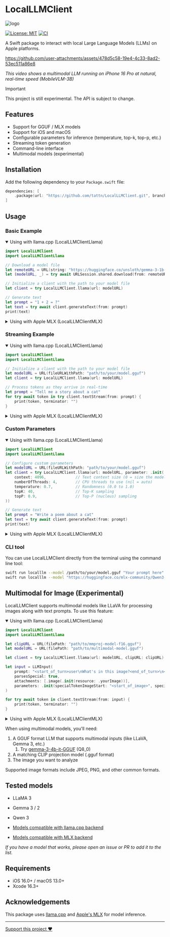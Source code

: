 # LocalLLMClient

![logo](https://github.com/user-attachments/assets/3975c03a-cb1a-474f-94a1-726fd2de93b2)

[![License: MIT](https://img.shields.io/badge/license-MIT-blue.svg)](https://opensource.org/licenses/MIT)
[![CI](https://github.com/tattn/LocalLLMClient/actions/workflows/test.yml/badge.svg)](https://github.com/tattn/LocalLLMClient/actions/workflows/test.yml)

A Swift package to interact with local Large Language Models (LLMs) on Apple platforms.

https://github.com/user-attachments/assets/478d5c58-19e4-4c33-8ad2-53ec511a86e8

*This video shows a multimodal LLM running on iPhone 16 Pro at natural, real-time speed (MobileVLM-3B)*

> [!IMPORTANT]
> This project is still experimental. The API is subject to change.

## Features

- Support for GGUF / MLX models
- Support for iOS and macOS
- Configurable parameters for inference (temperature, top-k, top-p, etc.)
- Streaming token generation
- Command-line interface
- Multimodal models (experimental)

## Installation

Add the following dependency to your `Package.swift` file:

```swift
dependencies: [
    .package(url: "https://github.com/tattn/LocalLLMClient.git", branch: "main")
]
```

## Usage

### Basic Example

<details open>
<summary>Using with llama.cpp (LocalLLMClientLlama)</summary>

```swift
import LocalLLMClient
import LocalLLMClientLlama

// Download a model file
let remoteURL = URL(string: "https://huggingface.co/unsloth/gemma-3-1b-it-GGUF/resolve/main/gemma-3-1b-it-Q5_K_M.gguf")!
let (modelURL, _) = try await URLSession.shared.download(from: remoteURL)

// Initialize a client with the path to your model file
let client = try LocalLLMClient.llama(url: modelURL)

// Generate text
let prompt = "1 + 2 = ?"
let text = try await client.generateText(from: prompt)
print(text)
```
</details>

<details>
<summary>Using with Apple MLX (LocalLLMClientMLX)</summary>

```swift
import LocalLLMClient
import LocalLLMClientMLX

// Initialize a client with the path to your model
let modelURL = URL(fileURLWithPath: "path/to/your/mlx-model")
let client = try await LocalLLMClient.mlx(url: modelURL)

// Generate text
let prompt = "1 + 2 = ?"
let text = try await client.generateText(from: prompt)
print(text)
```
</details>

### Streaming Example

<details open>
<summary>Using with llama.cpp (LocalLLMClientLlama)</summary>

```swift
import LocalLLMClient
import LocalLLMClientLlama

// Initialize a client with the path to your model file
let modelURL = URL(fileURLWithPath: "path/to/your/model.gguf")
let client = try LocalLLMClient.llama(url: modelURL)

// Process tokens as they arrive in real-time
let prompt = "Tell me a story about a cat"
for try await token in try client.textStream(from: prompt) {
    print(token, terminator: "")
}
```
</details>

<details>
<summary>Using with Apple MLX (LocalLLMClientMLX)</summary>

```swift
import LocalLLMClient
import LocalLLMClientMLX

// Initialize a client with the path to your model
let modelURL = URL(fileURLWithPath: "path/to/your/mlx-model")
let client = try await LocalLLMClient.mlx(url: modelURL)

// Process tokens as they arrive in real-time
let prompt = "Tell me a story about a cat"
for try await token in try await client.textStream(from: prompt) {
    print(token, terminator: "")
}
```
</details>

### Custom Parameters

<details open>
<summary>Using with llama.cpp (LocalLLMClientLlama)</summary>

```swift
import LocalLLMClient
import LocalLLMClientLlama

// Configure custom parameters
let modelURL = URL(fileURLWithPath: "path/to/your/model.gguf")
let client = try LocalLLMClient.llama(url: modelURL, parameter: .init(
    context: 4096,             // Text context size (0 = size the model was trained on)
    numberOfThreads: 4,        // CPU threads to use (nil = auto)
    temperature: 0.7,          // Randomness (0.0 to 1.0)
    topK: 40,                  // Top-K sampling
    topP: 0.9,                 // Top-P (nucleus) sampling
))

// Generate text
let prompt = "Write a poem about a cat"
let text = try await client.generateText(from: prompt)
print(text)
```
</details>

<details>
<summary>Using with Apple MLX (LocalLLMClientMLX)</summary>

```swift
import LocalLLMClient
import LocalLLMClientMLX

// Configure custom parameters
let modelURL = URL(fileURLWithPath: "path/to/your/mlx-model")
let client = try await LocalLLMClient.mlx(url: modelURL, parameter: .init(
    temperature: 0.7,          // Randomness (0.0 to 1.0)
    topP: 0.9                  // Top-P (nucleus) sampling
))

// Generate text
let prompt = "Write a poem about a cat"
let text = try await client.generateText(from: prompt)
print(text)
```
</details>

### CLI tool

You can use LocalLLMClient directly from the terminal using the command line tool:

```bash
swift run localllm --model /path/to/your/model.gguf "Your prompt here"
swift run localllm --model "https://huggingface.co/mlx-community/Qwen3-1.7B-4bit" --backend mlx "Your prompt here"
```

## Multimodal for Image (Experimental)

LocalLLMClient supports multimodal models like LLaVA for processing images along with text prompts. To use this feature:

<details open>
<summary>Using with llama.cpp (LocalLLMClientLlama)</summary>

```swift
import LocalLLMClient
import LocalLLMClientLlama

let clipURL = URL(filePath: "path/to/mmproj-model-f16.gguf")
let modelURL = URL(filePath: "path/to/multimodal-model.gguf")

let client = try LocalLLMClient.llama(url: modelURL, clipURL: clipURL)

let input = LLMInput(
    prompt: "<start_of_turn>user\nWhat's in this image?<end_of_turn>\n<start_of_turn>assistant\n",
    parsesSpecial: true,
    attachments: [.image(.init(resource: .yourImage))],
    parameters: .init(specialTokenImageStart: "<start_of_image>", specialTokenImageEnd: "<end_of_image>")
)

for try await token in client.textStream(from: input) {
    print(token, terminator: "")
}
```
</details>

<details>
<summary>Using with Apple MLX (LocalLLMClientMLX)</summary>

```swift
import LocalLLMClient
import LocalLLMClientMLX

let modelURL = URL(filePath: "path/to/mlx-multimodal-model")

let client = try await LocalLLMClient.mlx(url: modelURL)

let input = LLMInput(
    prompt: "What can you see in this image?",
    attachments: [.image(.init(resource: .yourImage))]
)

for try await token in try await client.textStream(from: input) {
    print(token, terminator: "")
}
```
</details>

When using multimodal models, you'll need:
1. A GGUF format LLM that supports multimodal inputs (like LLaVA, Gemma 3, etc.)
    1. Try [gemma-3-4b-it-GGUF](https://huggingface.co/ggml-org/gemma-3-4b-it-GGUF/tree/main) (Q8_0)
2. A matching CLIP projection model (.gguf format)
3. The image you want to analyze

Supported image formats include JPEG, PNG, and other common formats.

## Tested models

- LLaMA 3
- Gemma 3 / 2
- Qwen 3

- [Models compatible with llama.cpp backend](https://github.com/ggml-org/llama.cpp?tab=readme-ov-file#text-only)  
- [Models compatible with MLX backend](https://github.com/ml-explore/mlx-swift-examples/blob/main/Libraries/MLXLLM/Documentation.docc/Documentation.md)  

*If you have a model that works, please open an issue or PR to add it to the list.*

## Requirements

- iOS 16.0+ / macOS 13.0+
- Xcode 16.3+

## Acknowledgements

This package uses [llama.cpp](https://github.com/ggml-org/llama.cpp) and [Apple's MLX](https://opensource.apple.com/projects/mlx/) for model inference.

---

[Support this project :heart:](https://github.com/sponsors/tattn)
